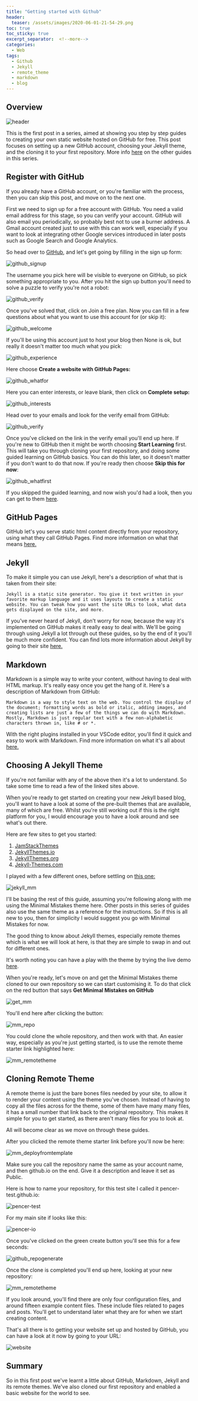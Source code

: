 ```yaml
---
title: "Getting started with Github"
header:
  teaser: /assets/images/2020-06-01-21-54-29.png
toc: true
toc_sticky: true
excerpt_separator:  <!--more-->
categories:
  - Web
tags:
  - Github
  - Jekyll
  - remote_theme
  - markdown
  - blog
---
```


## Overview

![header](/assets/images/2020-06-01-21-54-29.png)

This is the first post in a series, aimed at showing you step by step guides to creating your own static website hosted on GitHub for free. This post focuses on setting up a new GitHub account, choosing your Jekyll theme, and the cloning it to your first repository. More info [here](https://pencer.io/web/web-creating-free-blog/) on the other guides in this series.
<!--more-->

## Register with GitHub

If you already have a GitHub account, or you're familiar with the process, then you can skip this post, and move on to the next one.

First we need to sign up for a free account with GitHub. You need a valid email address for this stage, so you can verify your account. GitHub will also email you periodically, so probably best not to use a burner address. A Gmail account created just to use with this can work well, especially if you want to look at integrating other Google services introduced in later posts such as Google Search and Google Analytics.

So head over to [GitHub](https://github.com), and let's get going by filling in the sign up form:

![github_signup](/assets/images/2020-06-01-21-10-28.png)

The username you pick here will be visible to everyone on GitHub, so pick something appropriate to you. After you hit the sign up button you'll need to solve a puzzle to verify you're not a robot:

![github_verify](/assets/images/2020-06-01-21-16-35.png)

Once you've solved that, click on Join a free plan. Now you can fill in a few questions about what you want to use this account for (or skip it):

![github_welcome](/assets/images/2020-06-01-21-19-29.png)

If you'll be using this account just to host your blog then None is ok, but really it doesn't matter too much what you pick:

![github_experience](/assets/images/2020-06-01-21-20-22.png)

Here choose **Create a website with GitHub Pages:**

![github_whatfor](/assets/images/2020-06-01-21-21-15.png)

Here you can enter interests, or leave blank, then click on **Complete setup:**

![github_interests](/assets/images/2020-06-01-21-22-35.png)

Head over to your emails and look for the verify email from GitHub:

![github_verify](/assets/images/2020-06-01-21-23-15.png)

Once you've clicked on the link in the verify email you'll end up here. If you're new to GitHub then it might be worth choosing **Start Learning** first. This will take you through cloning your first repository, and doing some guided learning on GitHub basics. You can do this later, so it doesn't matter if you don't want to do that now. If you're ready then choose **Skip this for now**:

![github_whatfirst](/assets/images/2020-06-01-21-24-11.png)

If you skipped the guided learning, and now wish you'd had a look, then you can get to them [here](https://guides.github.com/?email_source=welcome).

## GitHub Pages

GitHub let's you serve static html content directly from your repository, using what they call GitHub Pages. Find more information on what that means [here.](https://pages.github.com/)

## Jekyll

 To make it simple you can use Jekyll, here's a description of what that is taken from their site:

 ```text
 Jekyll is a static site generator. You give it text written in your favorite markup language and it uses layouts to create a static website. You can tweak how you want the site URLs to look, what data gets displayed on the site, and more.
```

If you've never heard of Jekyll, don't worry for now, because the way it's implemented on GitHub makes it really easy to deal with. We'll be going through using Jekyll a lot through out these guides, so by the end of it you'll be much more confident. You can find lots more information about Jekyll by going to their site [here.](https://jekyllrb.com/)

## Markdown

Markdown is a simple way to write your content, without having to deal with HTML markup. It's really easy once you get the hang of it. Here's a description of Markdown from GitHub:

```text
Markdown is a way to style text on the web. You control the display of the document; formatting words as bold or italic, adding images, and creating lists are just a few of the things we can do with Markdown. Mostly, Markdown is just regular text with a few non-alphabetic characters thrown in, like # or *.
```

With the right plugins installed in your VSCode editor, you'll find it quick and easy to work with Markdown. Find more information on what it's all about [here.](https://guides.github.com/features/mastering-markdown)

## Choosing A Jekyll Theme

If you're not familiar with any of the above then it's a lot to understand. So take some time to read a few of the linked sites above.

When you're ready to get started on creating your new Jekyll based blog, you'll want to have a look at some of the pre-built themes that are available, many of which are free. Whilst you're still working out if this is the right platform for you, I would encourage you to have a look around and see what's out there.

Here are few sites to get you started:

1. [JamStackThemes](https://jamstackthemes.dev/ssg/jekyll/)
2. [JekyllThemes.io](https://jekyllthemes.io/)
3. [JekyllThemes.org](http://jekyllthemes.org/)
4. [Jekyll-Themes.com](https://jekyll-themes.com/)

I played with a few different ones, before settling on [this one:](https://jekyllthemes.io/theme/minimal-mistakes)

![jekyll_mm](/assets/images/2020-06-01-21-45-33.png)

I'll be basing the rest of this guide, assuming you're following along with me using the Minimal Mistakes theme here. Other posts in this series of guides also use the same theme as a reference for the instructions. So if this is all new to you, then for simplicity I would suggest you go with Minimal Mistakes for now.

The good thing to know about Jekyll themes, especially remote themes which is what we will look at here, is that they are simple to swap in and out for different ones.

It's worth noting you can have a play with the theme by trying the live demo [here](https://mmistakes.github.io/minimal-mistakes).

When you're ready, let's move on and get the Minimal Mistakes theme cloned to our own repository so we can start customising it. To do that click on the red button that says **Get Minimal Mistakes on GitHub**

![get_mm](/assets/images/2020-06-01-21-46-14.png)

You'll end here after clicking the button:

![mm_repo](/assets/images/2020-06-01-21-47-39.png)

You could clone the whole repository, and then work with that. An easier way, especially as you're just  getting started, is to use the remote theme starter link highlighted here:

![mm_remotetheme](/assets/images/2020-06-01-21-50-24.png)

## Cloning Remote Theme

A remote theme is just the bare bones files needed by your site, to allow it to render your content using the theme you've chosen. Instead of having to copy all the files across for the theme, some of them have many many files, it has a small number that link back to the original repository. This makes it simple for you to get started, as there aren't many files for you to look at.

All will become clear as we move on through these guides.

After you clicked the remote theme starter link before you'll now be here:

![mm_deployfromtemplate](/assets/images/2020-06-01-21-53-10.png)

Make sure you call the repository name the same as your account name, and then github.io on the end. Give it a description and leave it set as Public.

Here is how to name your repository, for this test site I called it pencer-test.github.io:

![pencer-test](/assets/images/2020-06-03-22-28-36.png)

For my main site if looks like this:

![pencer-io](/assets/images/2020-06-03-22-27-31.png)

Once you've clicked on the green create button you'll see this for a few seconds:

![github_repogenerate](/assets/images/2020-06-01-21-53-53.png)

Once the clone is completed you'll end up here, looking at your new repository:

![mm_remotetheme](/assets/images/2020-06-01-21-54-38.png)

If you look around, you'll find there are only four configuration files, and around fifteen example content files. These include files related to pages and posts. You'll get to understand later what they are for when we start creating content.

That's all there is to getting your website set up and hosted by GitHub, you can have a look at it now by going to your URL:

![website](/assets/images/2020-06-03-22-45-23.png)

## Summary

So in this first post we've learnt a little about GitHub, Markdown, Jekyll and its remote themes. We've also cloned our first repository and enabled a basic website for the world to see.


